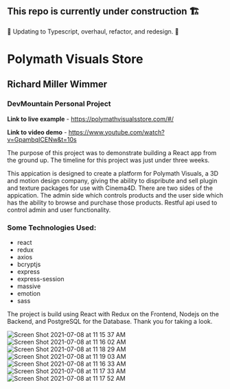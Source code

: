 ## This repo is currently under construction 🏗️

🚧 Updating to Typescript, overhaul, refactor, and redesign. 🚧

# Polymath Visuals Store

## Richard Miller Wimmer

### DevMountain Personal Project

**Link to live example** - https://polymathvisualsstore.com/#/

**Link to video demo** - https://www.youtube.com/watch?v=GpambqICENw&t=10s

The purpose of this project was to demonstrate building a React app from the ground up. The timeline for this project was just under three weeks.

This appication is designed to create a platform for Polymath Visuals, a 3D and motion design company, giving the ability to dispribute and sell plugin and texture packages for use with Cinema4D. There are two sides of the appication. The admin side which controls products and the user side which has the ability to browse and purchase those products. Restful api used to control admin and user functionality.

### Some Technologies Used:

- react
- redux
- axios
- bcryptjs
- express
- express-session
- massive
- emotion
- sass

The project is build using React with Redux on the Frontend, Nodejs on the Backend, and PostgreSQL for the Database. Thank you for taking a look.

![Screen Shot 2021-07-08 at 11 15 37 AM](https://user-images.githubusercontent.com/78984588/124948246-83afc380-dfde-11eb-818f-d84db9f7e220.png)
![Screen Shot 2021-07-08 at 11 16 02 AM](https://user-images.githubusercontent.com/78984588/124949330-77783600-dfdf-11eb-85c1-c64034ef45f5.png)
![Screen Shot 2021-07-08 at 11 18 29 AM](https://user-images.githubusercontent.com/78984588/124949334-7810cc80-dfdf-11eb-932c-4981e20475dd.png)
![Screen Shot 2021-07-08 at 11 19 03 AM](https://user-images.githubusercontent.com/78984588/124949338-78a96300-dfdf-11eb-8330-9f9ccc3291b7.png)
![Screen Shot 2021-07-08 at 11 16 33 AM](https://user-images.githubusercontent.com/78984588/124949341-7941f980-dfdf-11eb-93ef-8ab5a31a355b.png)
![Screen Shot 2021-07-08 at 11 17 33 AM](https://user-images.githubusercontent.com/78984588/124949346-7941f980-dfdf-11eb-8e01-99c383d1cb8b.png)
![Screen Shot 2021-07-08 at 11 17 52 AM](https://user-images.githubusercontent.com/78984588/124949348-79da9000-dfdf-11eb-8a43-412acbdb103b.png)
